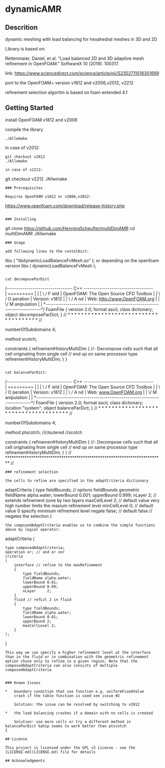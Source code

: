 # dynamicAMR

## Descrition

dynamic meshing with load balancing for hexahedral meshes in 3D and 2D

Library is based on:

Rettenmaier, Daniel, et al. "Load balanced 2D and 3D adaptive mesh refinement in OpenFOAM." SoftwareX 10 (2019): 100317.

link:
https://www.sciencedirect.com/science/article/pii/S2352711018301699

port to the OpenFOAM+ version v1812 and v2006,v2012, v2212

refinement selection algoritm is based on foam extended 4.1

## Getting Started

install OpenFOAM v1812 and v2006

compile the library
```
./Allwmake
```
in case of v2012:
```
git checkout v2012
./Allwmake

in case of v2212:
```
git checkout v2212
./Allwmake
```
### Prerequisites

Requires OpenFOAM v1812 or v2006,v2012:

```
https://www.openfoam.com/download/release-history.php
```

### Installing

```
 git clone https://github.com/HenningScheufler/multiDimAMR
 cd multiDimAMR
 ./Allwmake
```
### Usage

add following lines to the contolDict:
```
libs
(
   "libdynamicLoadBalanceFvMesh.so"
);
or depending on the openfoam version
libs
(
   dynamicLoadBalanceFvMesh
);
```

cat decomposeParDict
```
/*--------------------------------*- C++ -*----------------------------------*\
| =========                 |                                                 |
| \\      /  F ield         | OpenFOAM: The Open Source CFD Toolbox           |
|  \\    /   O peration     | Version:  v1812                                   |
|   \\  /    A nd           | Web:      http://www.OpenFOAM.org               |
|    \\/     M anipulation  |                                                 |
\*---------------------------------------------------------------------------*/
FoamFile
{
    version     2.0;
    format      ascii;
    class       dictionary;
    object      decomposeParDict;
}
// * * * * * * * * * * * * * * * * * * * * * * * * * * * * * * * * * * * * * //

numberOfSubdomains 4;

method          scotch;

constraints
{
    refinementHistoryMultiDim
    {
        //- Decompose cells such that all cell originating from single cell
        //  end up on same processor
        type    refinementHistoryMultiDim;
    }
}
```

cat balanceParDict:
```
/*--------------------------------*- C++ -*----------------------------------*\
| =========                 |                                                 |
| \\      /  F ield         | OpenFOAM: The Open Source CFD Toolbox           |
|  \\    /   O peration     | Version:  v1812                                 |
|   \\  /    A nd           | Web:      www.OpenFOAM.org                      |
|    \\/     M anipulation  |                                                 |
\*---------------------------------------------------------------------------*/
FoamFile
{
    version     2.0;
    format      ascii;
    class       dictionary;
    location    "system";
    object      balanceParDict;
}
// * * * * * * * * * * * * * * * * * * * * * * * * * * * * * * * * * * * * * //

numberOfSubdomains 4;

method          ptscotch; //clsutered //scotch

constraints
{
    refinementHistoryMultiDim
    {
        //- Decompose cells such that all cell originating from single cell
        //  end up on same processor
        type    refinementHistoryMultiDim;
    }
}
// ************************************************************************* //
```
### refinement selection

the cells to refine are specified in the adaptCriteria dictionary
```
adaptCriteria
{
    type fieldBounds; // options fieldBounds geometric
    fieldName alpha.water;
    lowerBound 0.001;
    upperBound 0.999;
    nLayer 2; // extends refinement zone by two layers
    maxCellLevel 2; // default value very high number limits the maxium refinement level
    minCellLevel 0; // default value 0 specify minimum refinement level
    negate false; // default false // negates the selection
}
```
the composedAdaptCriteria enables us to combine the simple functions above by logial operator:
```
adaptCriteria
{

    type composedAdaptCriteria;
    operation or; // and or xor
    criteria
    (
        interface // refine to the maxRefinement
        {
            type fieldBounds;
            fieldName alpha.water;
            lowerBound 0.01;
            upperBound 0.99;
            nLayer     2;
        }
        fluid // refLvl 2 in fluid
        {
            type fieldBounds;
            fieldName alpha.water;
            lowerBound 0.01;
            upperBound 2;
            maxCellLevel 2;
        }
    );
}
```
This way we can specify a higher refinement level at the interface than in the fluid or in combination with the geometric refinement option chose only to refine in a given region. Note that the composedAdaptCriteria can also consists of multiple composedAdaptCriteria


### Known Issues

*   boundary condition that use function e.g. uniformFixedValue
    crash if the table function is used see issue #2

    Solution: the issue can be resolved by switching to v2012

*   the load balancing crashes if a domain with no cells is created

    Solution: use more cells or try a different method in balanceParDict kahip seems to work better than ptscotch
I

## License

This project is licensed under the GPL v3 License - see the [LICENSE.md](LICENSE.md) file for details

## Acknowledgments




